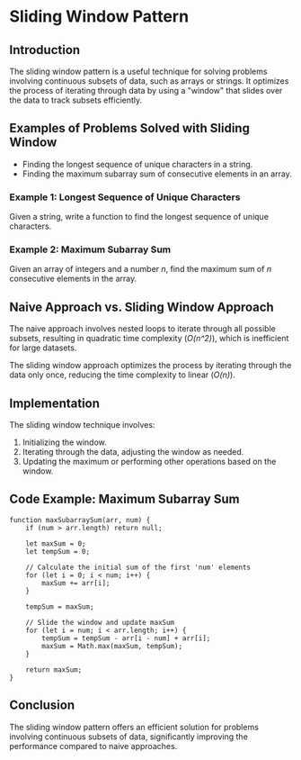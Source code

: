 
Sliding Window Pattern
======================

Introduction
------------

The sliding window pattern is a useful technique for solving problems involving continuous subsets of data, such as arrays or strings. It optimizes the process of iterating through data by using a "window" that slides over the data to track subsets efficiently.

Examples of Problems Solved with Sliding Window
-----------------------------------------------

*   Finding the longest sequence of unique characters in a string.
*   Finding the maximum subarray sum of consecutive elements in an array.

### Example 1: Longest Sequence of Unique Characters

Given a string, write a function to find the longest sequence of unique characters.

### Example 2: Maximum Subarray Sum

Given an array of integers and a number _n_, find the maximum sum of _n_ consecutive elements in the array.

Naive Approach vs. Sliding Window Approach
------------------------------------------

The naive approach involves nested loops to iterate through all possible subsets, resulting in quadratic time complexity (_O(n^2)_), which is inefficient for large datasets.

The sliding window approach optimizes the process by iterating through the data only once, reducing the time complexity to linear (_O(n)_).

Implementation
--------------

The sliding window technique involves:

1.  Initializing the window.
2.  Iterating through the data, adjusting the window as needed.
3.  Updating the maximum or performing other operations based on the window.

Code Example: Maximum Subarray Sum
----------------------------------

    function maxSubarraySum(arr, num) {
        if (num > arr.length) return null;
    
        let maxSum = 0;
        let tempSum = 0;
    
        // Calculate the initial sum of the first 'num' elements
        for (let i = 0; i < num; i++) {
            maxSum += arr[i];
        }
    
        tempSum = maxSum;
    
        // Slide the window and update maxSum
        for (let i = num; i < arr.length; i++) {
            tempSum = tempSum - arr[i - num] + arr[i];
            maxSum = Math.max(maxSum, tempSum);
        }
    
        return maxSum;
    }

Conclusion
----------

The sliding window pattern offers an efficient solution for problems involving continuous subsets of data, significantly improving the performance compared to naive approaches.